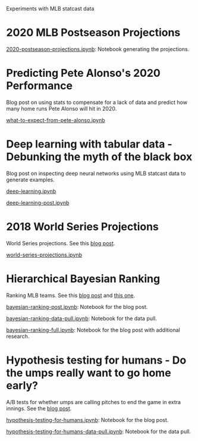 Experiments with MLB statcast data

# 2020 MLB Postseason Projections

[2020-postseason-projections.ipynb](2020-postseason-projections.ipynb): Notebook generating the projections.

# Predicting Pete Alonso's 2020 Performance

Blog post on using stats to compensate for a lack of data and predict how
many home runs Pete Alonso will hit in 2020.

[what-to-expect-from-pete-alonso.ipynb](what-to-expect-from-pete-alonso.ipynb)

# Deep learning with tabular data - Debunking the myth of the black box

Blog post on inspecting deep neural networks using MLB statcast data to generate examples.

[deep-learning.ipynb](./deep-learning.ipynb)

[deep-learning-post.ipynb](./deep-learning-post.ipynb)

# 2018 World Series Projections

World Series projections. See this [blog post](https://dantegates.github.io/2018/10/22/world-series-projections.html).

[world-series-projections.ipynb](world-series-projections.ipynb)

# Hierarchical Bayesian Ranking

Ranking MLB teams. See this [blog post](https://dantegates.github.io/2018/09/20/hierarchical-bayesian-ranking.html) and [this one](https://dantegates.github.io/2018/10/22/world-series-projections.html).

[bayesian-ranking-post.ipynb](ranking-teams-with-priors-post.ipynb): Notebook for the blog post.

[bayesian-ranking-data-pull.ipynb](ranking-teams-with-priors-data-pull.ipynb): Notebook for the data pull.

[bayesian-ranking-full.ipynb](ranking-teams-with-priors-full.ipynb): Notebook for the blog post with additional research.


# Hypothesis testing for humans - Do the umps really want to go home early?

A/B tests for whether umps are calling pitches to end the game in extra innings. See the [blog post](https://dantegates.github.io/2018/09/17/hypothesis-testing-for-humans-do-the-umps-really-want-to-go-home.html).

[hypothesis-testing-for-humans.ipynb](hypothesis-testing-for-humans.ipynb): Notebook for the blog post.

[hypothesis-testing-for-humans-data-pull.ipynb](hypothesis-testing-for-humans-data-pull.ipynb): Notebook for the data pull.

